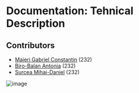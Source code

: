 # Documentation: Tehnical Description

## Contributors
- [Majeri Gabriel Constantin](https://github.com/GabrielMajeri) (232)
- [Biro-Balan Antonia](https://github.com/ToniBiro) (232)
- [Surcea Mihai-Daniel](https://github.com/Treefold) (232)

![image](https://github.com/ToniBiro/Proiect-GeomComp/blob/master/Documentation/diagram_classes_backend.png)
